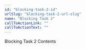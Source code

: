```yaml
---
id: "blocking-task-2-id"
urlSlug: "blocking-task-2-url-slug"
name: "Blocking Task 2"
callToActionLink: ""
callToActionText: ""
---
```


Blocking Task 2 Contents
